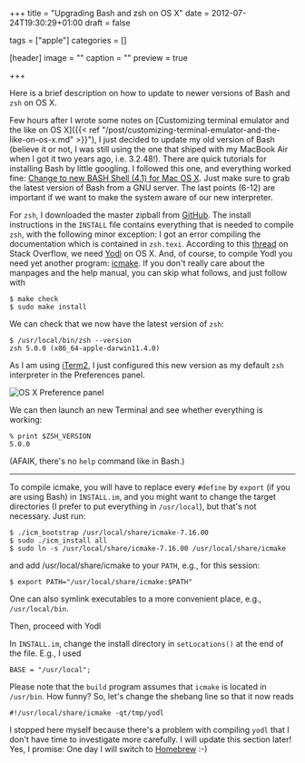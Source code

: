 +++
title = "Upgrading Bash and zsh on OS X"
date = 2012-07-24T19:30:29+01:00
draft = false

tags = ["apple"]
categories = []

[header]
image = ""
caption = ""
preview = true

+++

Here is a brief description on how to update to newer versions of Bash and `zsh` on OS X.

Few hours after I wrote some notes on [Customizing terminal emulator and the like on OS X]({{< ref "/post/customizing-terminal-emulator-and-the-like-on-os-x.md" >}}"), I just decided to update my old version of Bash (believe it or not, I was still using the one that shiped with my MacBook Air when I got it two years ago, i.e. 3.2.48!). There are quick tutorials for installing Bash by little googling. I followed this one, and everything worked fine: [Change to new BASH Shell (4.1) for Mac OS X](http://bit.ly/NsQiT2). Just make sure to grab the latest version of Bash from a GNU server. The last points (6-12) are important if we want to make the system aware of our new interpreter.

For `zsh`, I downloaded the master zipball from [GitHub](https://github.com/zsh-users/zsh). The install instructions in the `INSTALL` file contains everything that is needed to compile `zsh`, with the following minor exception: I got an error compiling the documentation which is contained in `zsh.texi`. According to this [thread](http://stackoverflow.com/questions/6894790/zsh-compilation-problem-in-osx) on Stack Overflow, we need [Yodl](http://yodl.sourceforge.net/) on OS X. And, of course, to compile Yodl you need yet another program: [icmake](http://icmake.sourceforge.net/). If you don't really care about the manpages and the help manual, you can skip what follows, and just follow with

```
$ make check
$ sudo make install
```

We can check that we now have the latest version of `zsh`:

```
$ /usr/local/bin/zsh --version
zsh 5.0.0 (x86_64-apple-darwin11.4.0)
```

As I am using [iTerm2](http://www.iterm2.com/), I just configured this new version as my default `zsh` interpreter in the Preferences panel.

![OS X Preference panel](/img/20120724125723.png)

We can then launch an new Terminal and see whether everything is working:

```
% print $ZSH_VERSION
5.0.0
```

(AFAIK, there's no `help` command like in Bash.)

--------

To compile icmake, you will have to replace every `#define` by `export` (if you are using Bash) in `INSTALL.im`, and you might want to change the target directories (I prefer to put everything in `/usr/local`), but that's not necessary. Just run:

```
$ ./icm_bootstrap /usr/local/share/icmake-7.16.00
$ sudo ./icm_install all
$ sudo ln -s /usr/local/share/icmake-7.16.00 /usr/local/share/icmake
```

and add /usr/local/share/icmake to your `PATH`, e.g., for this session:

```
$ export PATH="/usr/local/share/icmake:$PATH"
```

One can also symlink executables to a more convenient place, e.g., `/usr/local/bin`.

Then, proceed with Yodl

In `INSTALL.im`, change the install directory in `setLocations()` at the end
of the file. E.g., I used

```
BASE = "/usr/local";
```

Please note that the `build` program assumes that `icmake` is located in `/usr/bin`. How funny? So, let's change the shebang line so that it now reads

```
#!/usr/local/share/icmake -qt/tmp/yodl
```

I stopped here myself because there's a problem with compiling `yodl` that I don't have time to investigate more carefully. I will update this section later!
Yes, I promise: One day I will switch to [Homebrew](http://mxcl.github.com/homebrew/) :-)
